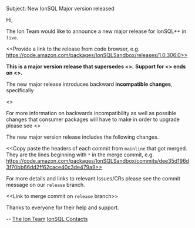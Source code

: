 Subject: New IonSQL Major version released

Hi, 

   The Ion Team would like to announce a new major release for IonSQL++ in `live`. 

   <<Provide a link to the release from code browser, e.g. https://code.amazon.com/packages/IonSQLSandbox/releases/1.0.306.0>>

   **This is a major version release that supersedes <<CURRENT RELEASE>>.**
   **Support for <<CURRENT RELEASE>> ends on <<DATE OF CURRENT RELEASE DEPRECATION>>.**
   
   The new major release introduces backward **incompatible changes**, specifically 

   <<Include a summary of the backwards incmpatible changes from the file under UpgradeInstructions>>

   For more information on backwards incompatibility as well as possible changes that consumer packages will have to make in order to upgrade please see <<link to upgrade instructions>>

   The new major version release includes the following changes. 

   <<Copy paste the headers of each commit from `mainline` that got merged. They are the lines beginning with `*` in the merge commit, e.g. https://code.amazon.com/packages/IonSQLSandbox/commits/dee35d196d3f70bb66dd2ff62cace40c3de479a9>>

   For more details and links to relevant Issues/CRs please see the commit message on our `release` branch.

   <<Link to merge commit on `release` branch>> 

   Thanks to everyone for their help and support. 

   -- 
   [The Ion Team](https://w.amazon.com/index.php/Team%20Ion)
   [IonSQL Contacts](https://w.amazon.com/index.php/Ion/SQL%2B%2B#Communication)
